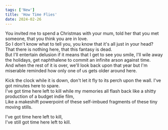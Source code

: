```yaml
---
tags: ['New']
title: 'How Time Flies'
date: 2024-02-26
---
```


You invited me to spend a Christmas with your mum, told her that you met someone, that you think you are in love.  
So I don't know what to tell you, you know that it's all just in your head? That there is nothing here, that this fantasy is dead.  
But I'll entertain delusion if it means that I get to see you smile, I'll wile away the holidays, get naphthalene to commit an infinite arson against time.  
And when the rest of it is over, we'll look back upon that year but I'm miserable reminded how only one of us gets older around here.

Kick the clock while it is down, don't let it fly to its perch upon the wall. I've got minutes here to spare.  
I've got time here left to kill while my memories all flash back like a shitty production of a budget indie film,  
Like a makeshift powerpoint of these self-imbued fragments of these tiny moving stills.

I've got time here left to kill,  
I've still got time here left to kill.
